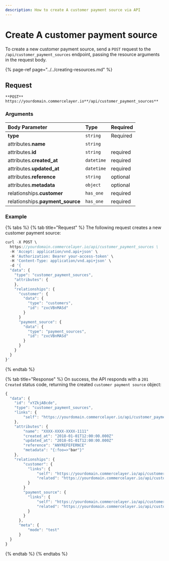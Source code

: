 ```yaml
---
description: How to create A customer payment source via API
---
```


# Create A customer payment source

To create a new customer payment source, send a `POST` request to the `/api/customer_payment_sources` endpoint, passing the resource arguments in the request body.

{% page-ref page="../../creating-resources.md" %}

## Request

```text
**POST** https://yourdomain.commercelayer.io**/api/customer_payment_sources**
```

### Arguments

| Body Parameter | Type | Required |
| :--- | :--- | :--- |
| **type** | `string` | Required |
| attributes.**name** | `string` |  |
| attributes.**id** | `string` | required |
| attributes.**created_at** | `datetime` | required |
| attributes.**updated_at** | `datetime` | required |
| attributes.**reference** | `string` | optional |
| attributes.**metadata** | `object` | optional |
| relationships.**customer** | `has_one` | required |
| relationships.**payment_source** | `has_one` | required |

### Example

{% tabs %}
{% tab title="Request" %}
The following request creates a new customer payment source:

```javascript
curl -X POST \
  https://yourdomain.commercelayer.io/api/customer_payment_sources \
  -H 'Accept: application/vnd.api+json' \
  -H 'Authorization: Bearer your-access-token' \
  -H 'Content-Type: application/vnd.api+json' \
  -d '{
  "data": {
    "type": "customer_payment_sources",
    "attributes": {
    },
    "relationships": {
      "customer": {
        "data": {
          "type": "customers",
          "id": "zxcVBnMASd"
        }
      }
      "payment_source": {
        "data": {
          "type": "payment_sources",
          "id": "zxcVBnMASd"
        }
      }
    }
  }
}'
```
{% endtab %}

{% tab title="Response" %}
On success, the API responds with a `201 Created` status code, returning the created `customer payment source` object:

```javascript
{
  "data": {
    "id": "xYZkjABcde",
    "type": "customer_payment_sources",
    "links": {
        "self": "https://yourdomain.commercelayer.io/api/customer_payment_sources/xYZkjABcde"
    },
    "attributes": {
        "name": "XXXX-XXXX-XXXX-1111"
        "created_at": "2018-01-01T12:00:00.000Z"
        "updated_at": "2018-01-01T12:00:00.000Z"
        "reference": "ANYREFEFERNCE"
        "metadata": "{:foo=>"bar"}"
    },
    "relationships": {
        "customer": {
          "links": {
              "self": "https://yourdomain.commercelayer.io/api/customer_payment_sources/xYZkjABcde/relationships/customer",
              "related": "https://yourdomain.commercelayer.io/api/customer_payment_sources/xYZkjABcde/customer"
          }
        }
        "payment_source": {
          "links": {
              "self": "https://yourdomain.commercelayer.io/api/customer_payment_sources/xYZkjABcde/relationships/payment_source",
              "related": "https://yourdomain.commercelayer.io/api/customer_payment_sources/xYZkjABcde/payment_source"
          }
        }
      },
      "meta": {
          "mode": "test"
      }
  }
}
```
{% endtab %}
{% endtabs %}
